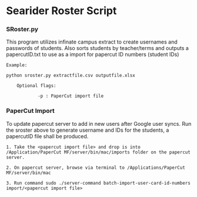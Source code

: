 # Searider Roster Script


<h3>SRoster.py</h3>
This program utilizes infinate campus extract to create usernames and passwords of students. Also sorts students by teacher/terms and outputs a papercutID.txt to use as a import for papercut ID numbers (student IDs)

    Example:

    python sroster.py extractfile.csv outputfile.xlsx

        Optional flags:
        
                -p : PaperCut import file


<h3>PaperCut Import</h3>

To update papercut server to add in new users after Google user syncs. Run the sroster above to generate username and IDs for the students, a papercutID file shall be produced.

    1. Take the <papercut import file> and drop is into /Application/PaperCut MF/server/bin/mac/imports folder on the papercut server.

    2. On papercut server, browse via terminal to /Applications/PaperCut MF/server/bin/mac

    3. Run command sudo ./server-command batch-import-user-card-id-numbers import/<papercut import file>

